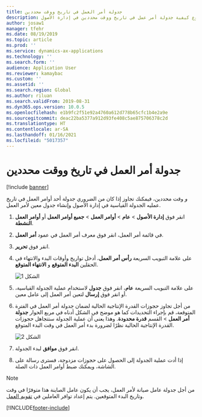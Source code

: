 ```yaml
---
title: جدولة أمر العمل في تاريخ ووقت محددين
description: يوضح هذا الموضوع كيفية جدولة أمر عمل في تاريخ ووقت محددين في إدارة الأصول.
author: josaw1
manager: tfehr
ms.date: 08/19/2019
ms.topic: article
ms.prod: ''
ms.service: dynamics-ax-applications
ms.technology: ''
ms.search.form: ''
audience: Application User
ms.reviewer: kamaybac
ms.custom: ''
ms.assetid: ''
ms.search.region: Global
ms.author: riluan
ms.search.validFrom: 2019-08-31
ms.dyn365.ops.version: 10.0.5
ms.openlocfilehash: e1b9fc2f51e92a4760a612d778b65cfc1b4e2a9e
ms.sourcegitcommit: deac22ba5377a912d93fe408c5ae875706378c2d
ms.translationtype: HT
ms.contentlocale: ar-SA
ms.lasthandoff: 01/16/2021
ms.locfileid: "5017357"
---
```

# <a name="schedule-work-order-on-specific-date-and-time"></a>جدولة أمر العمل في تاريخ ووقت محددين

[!include [banner](../../includes/banner.md)]

 

إذا كان من الضروري جدولة أحد أوامر العمل في تاريخ‏‎ *و* وقت محددين، فيمكنك تجاوز عمليه الجدولة القياسية في إدارة الأصول وإنشاء جدول معين لأمر العمل.

1. انقر فوق **إدارة الأصول** > **عام** > **أوامر العمل** > **جميع أوامر العمل** أو **أوامر العمل النشطة**.

2. في قائمة أمر العمل، انقر فوق معرف أمر العمل في عمود **أمر العمل**.

3. انقر فوق **تحرير**.

4. على علامة التبويب السريعة **رأس أمر العمل**، أدخل تواريخ وأوقات البدء والانتهاء في الحقلين **البدء المتوقع** و **الانتهاء المتوقع**.

    ![الشكل 1](media/05-work-order-scheduling.png)

5. على علامة التبويب السريعة **عام**، انقر فوق **جدول** لاستخدام عملية الجدولة القياسية، أو انقر فوق **إرسال** لتعين أمر العمل إلى عامل معين.

6. من أجل تجاوز حجوزات القدرة الإنتاجية الحالية لضمان جدولة أمر العمل في الفترة المتوقعة، قم بإجراء التحديدات كما هو موضح في الشكل أدناه في مربع الحوار **جدولة أمر العمل** > القسم **قدرة محدودة‬**. وهذا يعني أن عملية الجدولة ستتجاهل حجوزات القدرة الإنتاجية الحالية نظرًا لضرورة بدء أمر العمل في وقت البدء المتوقع.

    ![الشكل 2](media/06-work-order-scheduling.png)

7. انقر فوق **موافق** لبدء الجدولة.

8. إذا أدت عملية الجدولة إلى الحصول على حجوزات مزدوجة، فسترى رسالة على الشاشة، ويمكنك ضبط أوامر العمل ذات الصلة.

>[!NOTE]
>من أجل جدولة عامل صيانة لأمر العمل، يجب أن يكون عامل الصاينة هذا متوفرًا في وقت وتاريخ البدء المتوقعين. يتم إعداد توافر العاملين في [تقويم العمل](../work-order-scheduling/maintenance-worker-calendar-and-scheduling.md). 



[!INCLUDE[footer-include](../../../includes/footer-banner.md)]